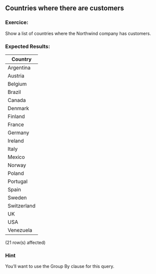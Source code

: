 ## Countries where there are customers

### Exercice:

Show a list of countries where the Northwind company has customers.

### Expected Results:

| Country    |
|------------|
| Argentina  |
| Austria    |
| Belgium    |
| Brazil     |
| Canada     |
| Denmark    |
| Finland    |
| France     |
| Germany    |
| Ireland    |
| Italy      |
| Mexico     |
| Norway     |
| Poland     |
| Portugal   |
| Spain      |
| Sweden     |
| Switzerland|
| UK         |
| USA        |
| Venezuela  |

(21 row(s) affected)

### Hint

You’ll want to use the Group By clause for this query.
